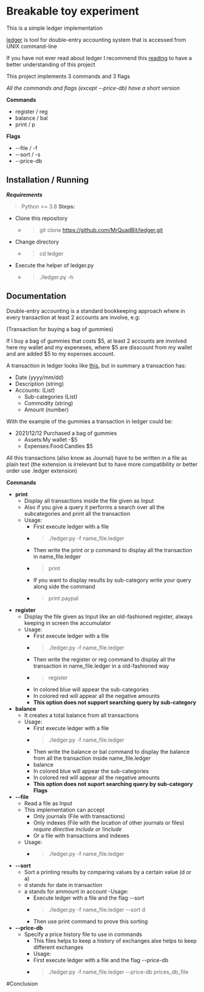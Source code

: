 # Breakable toy experiment
This is a simple ledger implementation

[ledger](https://www.ledger-cli.org/) is tool for double-entry accounting system that is accessed from UNIX command-line

If you have not ever read about ledger I recommend this [reading](https://rolfschr.github.io/gswl-book/latest.html) to have a better understanding of this project

This project implements 3 commands and 3 flags

*All the commands and flags (except --price-db) have a short version*

**Commands**
- register / reg
- balance / bal
- print / p

**Flags**
- --file / -f
- --sort / -s
- --price-db

## Installation / Running
**_Requirements_**
> Python >= 3.8 
**Steps:**
  - Clone this repository
    - > git clone https://github.com/MrQuadBit/ledger.git
  - Change directory
    - > cd ledger
  - Execute the helper of ledger.py
     - > ./ledger.py -h
## Documentation 
Double-entry accounting is a standard bookkeeping approach where in every transaction at least 2 accounts are involve, e.g:

(Transaction for buying a bag of gummies)

If I buy a bag of gummies that costs $5, at least 2 accounts are involved here my wallet and my expeneses, where $5 are disscount from my wallet and are added $5 to my expenses account.

A transaction in ledger looks like [this](https://www.ledger-cli.org/3.0/doc/ledger3.html#The-Most-Basic-Entry), but in summary a transaction has:
  - Date (yyyy/mm/dd)
  - Description (string)
  - Accounts: (List)
    - Sub-categories (List)
    - Commodity (string)
    - Amount (number)
    
With the example of the gummies a transaction in ledger could be:
  - 2021/12/12 Purchased a bag of gummies
    - Assets:My wallet       -$5
    - Expenses:Food:Candies   $5

All this transactions (also know as Journal) have to be written in a file as plain text (the extension is irrelevant but to have more compatibility or better order use .ledger extension)

**Commands**
- **print**
  - Display all transactions inside the file given as Input
  - Also if you give a query it performs a search over all the subcategories and print all the transaction
  - Usage:
    - First execute ledger with a file
    - > ./ledger.py -f name_file.ledger
    - Then write the print or p command to display all the transaction in name_file.ledger
    - > print
    - If you want to display results by sub-category write your query along side the command
    - > print paypal
- **register**
  - Display the file given as Input like an old-fashioned register, always keeping in screen the accumulator
  - Usage:
    - First execute ledger with a file
    - > ./ledger.py -f name_file.ledger
    - Then write the register or reg command to display all the transaction in name_file.ledger in a old-fashioned way
    - > register
    - In colored blue will appear the sub-categories
    - In colored red will appear all the negative amounts
    - **This option does not support searching query by sub-category**
- **balance**
  - It creates a total balance from all transactions
  - Usage:
    - First execute ledger with a file
    - > ./ledger.py -f name_file.ledger
    - Then write the balance or bal command to display the balance from all the transaction inside name_file.ledger
    - balance
    - In colored blue will appear the sub-categories
    - In colored red will appear all the negative amounts
    - **This option does not suport searching query by sub-category**
**Flags**
- **--file**
  - Read a file as Input
  - This implementation can accept
    - Only journals (File with transactions)
    - Only indexes (File with the location of other journals or files) _require directive include or !include_
    - Or a file with transactions and indexes
   - Usage:
     - > ./ledger.py -f name_file.ledger
- **--sort**
  - Sort a printing results by comparing values by a certain value (d or a)
  - d stands for date in transaction
  - a stands for ammount in account
  -Usage:
    - Execute ledger with a file and the flag --sort 
    - > ./ledger.py -f name_file.ledger --sort d
    - Then use print command to prove this sorting
- **--price-db**
  - Specify a price history file to use in commands
    - This files helps to keep a history of exchanges alse helps to keep different exchanges
    - Usage:
    - First execute ledger with a file and the flag --price-db
    - > ./ledger.py -f name_file.ledger --price-db prices_db_file

#Conclusion
